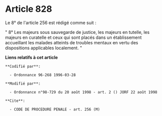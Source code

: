 # Article 828

Le 8° de l'article 256 est rédigé comme suit :

" 8° Les majeurs sous sauvegarde de justice, les majeurs en tutelle, les majeurs en curatelle et ceux qui sont placés dans un
établissement accueillant les malades atteints de troubles mentaux en vertu des dispositions applicables localement. "

**Liens relatifs à cet article**

	**Codifié par**:

	  - Ordonnance 96-268 1996-03-28

	**Modifié par**:

	  - Ordonnance n°98-729 du 20 août 1998 - art. 2 () JORF 22 août 1998

	**Cite**:

	  - CODE DE PROCEDURE PENALE - art. 256 (M)
